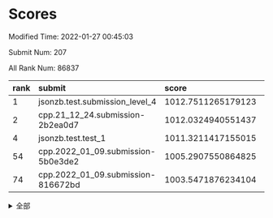 # Scores

Modified Time: 2022-01-27 00:45:03

Submit Num: 207

All Rank Num: 86837

| rank |               submit               |       score        |       sigma        | pk_num |
| :--- | :--------------------------------- | :----------------- | :----------------- | :----- |
| 1    | jsonzb.test.submission_level_4     | 1012.7511265179123 | 0.8198681574126753 | 1675   |
| 2    | cpp.21_12_24.submission-2b2ea0d7   | 1012.0324940551437 | 0.8209070102614625 | 1679   |
| 4    | jsonzb.test.test_1                 | 1011.3211417155015 | 0.7626884955651434 | 1670   |
| 54   | cpp.2022_01_09.submission-5b0e3de2 | 1005.2907550864825 | 0.7302513484943174 | 1680   |
| 74   | cpp.2022_01_09.submission-816672bd | 1003.5471876234104 | 0.7169429833764733 | 1681   |


<details>
<summary>全部</summary>

| rank |                 submit                 |       score        |       sigma        | pk_num |
| :--- | :------------------------------------- | :----------------- | :----------------- | :----- |
| 1    | jsonzb.test.submission_level_4         | 1012.7511265179123 | 0.8198681574126753 | 1675   |
| 2    | cpp.21_12_24.submission-2b2ea0d7       | 1012.0324940551437 | 0.8209070102614625 | 1679   |
| 3    | gobigger.level_3.submission_level_3_32 | 1012.0150090978206 | 0.8020289627826563 | 1676   |
| 4    | jsonzb.test.test_1                     | 1011.3211417155015 | 0.7626884955651434 | 1670   |
| 5    | gobigger.level_3.submission_level_3_43 | 1011.3201505156718 | 0.7815508768637189 | 1681   |
| 6    | gobigger.level_3.submission_level_3_49 | 1011.2363451558682 | 0.7859223265021804 | 1678   |
| 7    | gobigger.level_3.submission_level_3_10 | 1011.2159458745094 | 0.7588544596927501 | 1676   |
| 8    | gobigger.level_3.submission_level_3_40 | 1011.1895038081608 | 0.8050608306408976 | 1681   |
| 9    | gobigger.level_3.submission_level_3_16 | 1011.1364677477245 | 0.7858383212974269 | 1673   |
| 10   | gobigger.level_3.submission_level_3_38 | 1011.0006031920691 | 0.745288693030479  | 1676   |
| 11   | gobigger.level_3.submission_level_3_12 | 1010.8350292442718 | 0.7841820652820655 | 1683   |
| 12   | gobigger.level_3.submission_level_3_41 | 1010.7342538961545 | 0.7659314397370351 | 1681   |
| 13   | gobigger.level_3.submission_level_3_42 | 1010.7080272430643 | 0.7496218876047245 | 1678   |
| 14   | gobigger.level_3.submission_level_3_48 | 1010.6898932893383 | 0.7721877082711138 | 1678   |
| 15   | gobigger.level_3.submission_level_3_31 | 1010.6664316505908 | 0.7839984397386774 | 1679   |
| 16   | gobigger.level_3.submission_level_3_46 | 1010.6600295438877 | 0.7702405092292106 | 1675   |
| 17   | gobigger.level_3.submission_level_3_7  | 1010.6562619428234 | 0.7610109607809502 | 1678   |
| 18   | gobigger.level_3.submission_level_3_24 | 1010.6309172428264 | 0.7740825600922726 | 1680   |
| 19   | gobigger.level_3.submission_level_3_9  | 1010.5626171399088 | 0.7741426815011158 | 1674   |
| 20   | gobigger.level_3.submission_level_3_6  | 1010.553002232352  | 0.7586129904973876 | 1676   |
| 21   | gobigger.level_3.submission_level_3_2  | 1010.4592741583034 | 0.7647185058991034 | 1679   |
| 22   | gobigger.level_3.submission_level_3_5  | 1010.3947436365951 | 0.7566189991358119 | 1676   |
| 23   | gobigger.level_3.submission_level_3_19 | 1010.3639154904199 | 0.7518902694727992 | 1680   |
| 24   | gobigger.level_3.submission_level_3_0  | 1010.3139508925703 | 0.7687023284789517 | 1674   |
| 25   | gobigger.level_3.submission_level_3_44 | 1010.190488901902  | 0.7651459025164093 | 1674   |
| 26   | gobigger.level_3.submission_level_3_15 | 1010.171287917356  | 0.7514456620548604 | 1680   |
| 27   | gobigger.level_3.submission_level_3_18 | 1010.1554738415792 | 0.7587806609567358 | 1682   |
| 28   | gobigger.level_3.submission_level_3_3  | 1010.1169222453392 | 0.7574924956470621 | 1670   |
| 29   | gobigger.level_3.submission_level_3_29 | 1010.0213937368267 | 0.7826144566924252 | 1676   |
| 30   | gobigger.level_3.submission_level_3_26 | 1010.0212918515027 | 0.764737140206348  | 1671   |
| 31   | gobigger.level_3.submission_level_3_14 | 1010.019793292707  | 0.7551067968152488 | 1682   |
| 32   | gobigger.level_3.submission_level_3_39 | 1010.0159000280177 | 0.7558595513742742 | 1677   |
| 33   | gobigger.level_3.submission_level_3_35 | 1010.0140770237374 | 0.7561038404712782 | 1674   |
| 34   | gobigger.level_3.submission_level_3_23 | 1009.9415899599878 | 0.7588684768118761 | 1679   |
| 35   | gobigger.level_3.submission_level_3_22 | 1009.9218921869489 | 0.7498076537233135 | 1681   |
| 36   | gobigger.level_3.submission_level_3_11 | 1009.7024693845651 | 0.7640567874425082 | 1677   |
| 37   | gobigger.level_3.submission_level_3_20 | 1009.6995475911291 | 0.7882292189832292 | 1682   |
| 38   | gobigger.level_3.submission_level_3_13 | 1009.6880718801262 | 0.7804423870480179 | 1676   |
| 39   | gobigger.level_3.submission_level_3_33 | 1009.6655028805931 | 0.7663677468005871 | 1681   |
| 40   | gobigger.level_3.submission_level_3_4  | 1009.5085464470502 | 0.7512362840115794 | 1675   |
| 41   | gobigger.level_3.submission_level_3_47 | 1009.5045914464131 | 0.7460209349753628 | 1681   |
| 42   | gobigger.level_3.submission_level_3_30 | 1009.4417863225984 | 0.763332738976788  | 1681   |
| 43   | gobigger.level_3.submission_level_3_27 | 1009.4122586839369 | 0.75588142755829   | 1674   |
| 44   | gobigger.level_3.submission_level_3_34 | 1009.3941168567463 | 0.7433352365823698 | 1674   |
| 45   | gobigger.level_3.submission_level_3_36 | 1009.254079397264  | 0.7749655424908213 | 1678   |
| 46   | gobigger.level_3.submission_level_3_21 | 1009.2428212899009 | 0.7420877290536226 | 1678   |
| 47   | gobigger.level_3.submission_level_3_28 | 1009.141972728016  | 0.7465718463513712 | 1680   |
| 48   | gobigger.level_3.submission_level_3_25 | 1009.029018264287  | 0.7529150685954066 | 1677   |
| 49   | gobigger.level_3.submission_level_3_1  | 1008.9158475297569 | 0.7512118489145551 | 1678   |
| 50   | gobigger.level_3.submission_level_3_37 | 1008.8957299568324 | 0.7424148780942627 | 1675   |
| 51   | gobigger.level_3.submission_level_3_8  | 1008.7768171308222 | 0.7186453257157749 | 1675   |
| 52   | gobigger.level_3.submission_level_3_45 | 1008.6763481058922 | 0.7413924645446739 | 1676   |
| 53   | gobigger.level_3.submission_level_3_17 | 1008.3911528426005 | 0.7412011070675122 | 1677   |
| 54   | cpp.2022_01_09.submission-5b0e3de2     | 1005.2907550864825 | 0.7302513484943174 | 1680   |
| 55   | gobigger.level_1.submission_level_1_27 | 1005.128826829093  | 0.72202347585179   | 1679   |
| 56   | gobigger.level_1.submission_level_1_36 | 1004.94898010743   | 0.7270901797443032 | 1674   |
| 57   | gobigger.level_1.submission_level_1_40 | 1004.9099957997391 | 0.7181544514234847 | 1683   |
| 58   | gobigger.level_1.submission_level_1_35 | 1004.5050100586163 | 0.7234333020751345 | 1673   |
| 59   | gobigger.level_1.submission_level_1_39 | 1004.4603544383962 | 0.7273649677154611 | 1683   |
| 60   | gobigger.level_1.submission_level_1_22 | 1004.3530665403698 | 0.7243650102511384 | 1677   |
| 61   | gobigger.level_1.submission_level_1_17 | 1004.1268834881269 | 0.7137068950175847 | 1674   |
| 62   | gobigger.level_1.submission_level_1_38 | 1004.0839147637066 | 0.7185388532363123 | 1676   |
| 63   | gobigger.level_1.submission_level_1_9  | 1004.0660643628562 | 0.7190037373159828 | 1677   |
| 64   | gobigger.level_1.submission_level_1_49 | 1004.0239202287241 | 0.7309238504639319 | 1678   |
| 65   | gobigger.level_1.submission_level_1_16 | 1004.005407728926  | 0.7317248665714401 | 1680   |
| 66   | gobigger.level_1.submission_level_1_26 | 1003.8832305516263 | 0.715336986647062  | 1681   |
| 67   | gobigger.level_1.submission_level_1_23 | 1003.7610560435342 | 0.7089364592170423 | 1677   |
| 68   | gobigger.level_1.submission_level_1_37 | 1003.6463087853896 | 0.7121098403055363 | 1675   |
| 69   | gobigger.level_1.submission_level_1_25 | 1003.6227048975919 | 0.7243091266393052 | 1680   |
| 70   | gobigger.level_1.submission_level_1_42 | 1003.6203919294516 | 0.711665712802868  | 1679   |
| 71   | gobigger.level_1.submission_level_1_1  | 1003.6136960508281 | 0.7214044744292282 | 1682   |
| 72   | gobigger.level_1.submission_level_1_7  | 1003.6042553051718 | 0.7266557559952885 | 1682   |
| 73   | gobigger.level_1.submission_level_1_20 | 1003.5740018939123 | 0.7202413500097018 | 1674   |
| 74   | cpp.2022_01_09.submission-816672bd     | 1003.5471876234104 | 0.7169429833764733 | 1681   |
| 75   | gobigger.level_1.submission_level_1_44 | 1003.4973026052704 | 0.7119551146620441 | 1676   |
| 76   | gobigger.level_1.submission_level_1_6  | 1003.4218647019397 | 0.7195191828648585 | 1680   |
| 77   | gobigger.level_1.submission_level_1_46 | 1003.3962418053217 | 0.7175817065663186 | 1678   |
| 78   | gobigger.level_1.submission_level_1_13 | 1003.346243532279  | 0.7197027280903616 | 1677   |
| 79   | gobigger.level_1.submission_level_1_4  | 1003.3260048446826 | 0.714673767293161  | 1675   |
| 80   | gobigger.level_1.submission_level_1_47 | 1003.3086441461269 | 0.7322372543894367 | 1678   |
| 81   | gobigger.level_1.submission_level_1_24 | 1003.2808358652767 | 0.7166558459219884 | 1675   |
| 82   | gobigger.level_1.submission_level_1_12 | 1003.2382639878355 | 0.723779213825965  | 1677   |
| 83   | gobigger.level_1.submission_level_1_14 | 1003.1819427835246 | 0.7162216194079778 | 1680   |
| 84   | gobigger.level_1.submission_level_1_29 | 1003.1222186320867 | 0.720455435336605  | 1679   |
| 85   | gobigger.level_1.submission_level_1_33 | 1003.0662992998666 | 0.7137710819317018 | 1681   |
| 86   | gobigger.level_1.submission_level_1_45 | 1003.0404084106747 | 0.7164590876474405 | 1678   |
| 87   | gobigger.level_1.submission_level_1_30 | 1003.0313967702393 | 0.716035843290389  | 1679   |
| 88   | gobigger.level_1.submission_level_1_32 | 1002.962076536175  | 0.7183829220867644 | 1680   |
| 89   | gobigger.level_1.submission_level_1_21 | 1002.8924522511647 | 0.7172564136774086 | 1682   |
| 90   | gobigger.level_1.submission_level_1_5  | 1002.8150732614985 | 0.7149339987040049 | 1679   |
| 91   | gobigger.level_1.submission_level_1_41 | 1002.7355448323627 | 0.7182880109557406 | 1676   |
| 92   | gobigger.level_1.submission_level_1_8  | 1002.7249101005614 | 0.7185726625058078 | 1678   |
| 93   | gobigger.level_1.submission_level_1_28 | 1002.4762473861405 | 0.7155080579004706 | 1680   |
| 94   | gobigger.level_1.submission_level_1_18 | 1002.4295779631736 | 0.7245102494503274 | 1677   |
| 95   | gobigger.level_1.submission_level_1_11 | 1002.4146690176709 | 0.7056648208918676 | 1678   |
| 96   | gobigger.level_1.submission_level_1_48 | 1002.3755611088816 | 0.7023861448401044 | 1677   |
| 97   | gobigger.level_1.submission_level_1_34 | 1002.3580399816533 | 0.7124614470829413 | 1682   |
| 98   | gobigger.level_1.submission_level_1_0  | 1002.3132737841438 | 0.7247374827769393 | 1681   |
| 99   | gobigger.level_1.submission_level_1_2  | 1002.2228347948628 | 0.7219787818551126 | 1682   |
| 100  | gobigger.level_1.submission_level_1_19 | 1002.1581616723353 | 0.7125294438438012 | 1684   |
| 101  | gobigger.level_1.submission_level_1_3  | 1002.0723822358156 | 0.713057689359972  | 1684   |
| 102  | gobigger.level_1.submission_level_1_31 | 1002.0131575700389 | 0.7133604735544823 | 1674   |
| 103  | gobigger.level_1.submission_level_1_43 | 1002.0033701177201 | 0.7099620928594889 | 1677   |
| 104  | gobigger.level_1.submission_level_1_15 | 1001.6599841608765 | 0.7184515432250677 | 1677   |
| 105  | gobigger.level_1.submission_level_1_10 | 1001.418413335456  | 0.7154322445243735 | 1674   |
| 106  | gobigger.random.submission_random_23   | 997.0809262797449  | 0.6991025381666    | 1684   |
| 107  | gobigger.random.submission_random_6    | 996.8855421298985  | 0.7196773311264156 | 1681   |
| 108  | gobigger.random.submission_random_19   | 996.8850114003571  | 0.7168242904434786 | 1674   |
| 109  | gobigger.random.submission_random_36   | 996.7996785862299  | 0.7128497449549037 | 1677   |
| 110  | gobigger.random.submission_random_37   | 996.7336801184082  | 0.7058767619416733 | 1675   |
| 111  | gobigger.random.submission_random_14   | 996.7074153908708  | 0.7002120018175536 | 1684   |
| 112  | gobigger.random.submission_random_32   | 996.6800225029192  | 0.7079436817904929 | 1674   |
| 113  | gobigger.random.submission_random_3    | 996.6265060749284  | 0.7106420685097329 | 1676   |
| 114  | gobigger.random.submission_random_33   | 996.6011226292293  | 0.7121286493695685 | 1682   |
| 115  | gobigger.random.submission_random_39   | 996.5726419412838  | 0.703477851434741  | 1678   |
| 116  | gobigger.random.submission_random_30   | 996.5546682831049  | 0.69835895153403   | 1678   |
| 117  | gobigger.random.submission_random_2    | 996.5483642487153  | 0.7051352276167172 | 1681   |
| 118  | gobigger.random.submission_random_5    | 996.5342304179383  | 0.714173296073958  | 1671   |
| 119  | gobigger.random.submission_random_21   | 996.4748490801223  | 0.7074595450802035 | 1679   |
| 120  | gobigger.random.submission_random_46   | 996.4698774173294  | 0.7104628240126337 | 1682   |
| 121  | gobigger.random.submission_random_1    | 996.4452750849649  | 0.718018891530682  | 1676   |
| 122  | gobigger.random.submission_random_29   | 996.4375723517909  | 0.7084041184596691 | 1679   |
| 123  | gobigger.random.submission_random_38   | 996.2594946529739  | 0.7154705719518767 | 1680   |
| 124  | gobigger.random.submission_random_12   | 996.1922491165466  | 0.7133640518883511 | 1682   |
| 125  | gobigger.random.submission_random_11   | 996.171493013924   | 0.7069611859331505 | 1679   |
| 126  | gobigger.random.submission_random_4    | 996.1283389756135  | 0.7078694097997428 | 1679   |
| 127  | gobigger.random.submission_random_10   | 996.074221674977   | 0.702489227054189  | 1676   |
| 128  | gobigger.random.submission_random_28   | 996.0728667217692  | 0.7169136718912081 | 1672   |
| 129  | gobigger.random.submission_random_49   | 995.988418990468   | 0.7135137974941594 | 1677   |
| 130  | gobigger.random.submission_random_43   | 995.9708534192614  | 0.7004907145892199 | 1677   |
| 131  | gobigger.random.submission_random_18   | 995.9192489229029  | 0.7123895218108794 | 1684   |
| 132  | gobigger.random.submission_random_9    | 995.8897405000379  | 0.7096155062181319 | 1680   |
| 133  | gobigger.random.submission_random_48   | 995.8802767275437  | 0.6974996653765863 | 1678   |
| 134  | gobigger.random.submission_random_40   | 995.8669864450056  | 0.7037016220240648 | 1677   |
| 135  | gobigger.random.submission_random_20   | 995.8341840232748  | 0.7044560195265804 | 1684   |
| 136  | gobigger.random.submission_random_35   | 995.7901712108435  | 0.7057977129463057 | 1680   |
| 137  | gobigger.random.submission_random_25   | 995.5239258740771  | 0.7101044705551322 | 1675   |
| 138  | gobigger.random.submission_random_45   | 995.4655887248883  | 0.7090253722006167 | 1681   |
| 139  | gobigger.random.submission_random_7    | 995.4552848625054  | 0.717108275909783  | 1683   |
| 140  | gobigger.random.submission_random_42   | 995.4397602225273  | 0.7012298586792354 | 1679   |
| 141  | gobigger.random.submission_random_47   | 995.3978755567763  | 0.7415148537185998 | 1677   |
| 142  | gobigger.random.submission_random_26   | 995.3865344390689  | 0.7123249666308622 | 1674   |
| 143  | gobigger.random.submission_random_8    | 995.3733805667899  | 0.7073638066560103 | 1678   |
| 144  | gobigger.random.submission_random_34   | 995.2804699349688  | 0.7152380216227513 | 1676   |
| 145  | gobigger.random.submission_random_22   | 995.2565679743154  | 0.7043745024284831 | 1681   |
| 146  | gobigger.random.submission_random_0    | 995.1654359266353  | 0.7084379702019533 | 1675   |
| 147  | gobigger.random.submission_random_24   | 995.1038505786242  | 0.698275074038987  | 1677   |
| 148  | gobigger.random.submission_random_15   | 995.048982639599   | 0.7297985309472189 | 1681   |
| 149  | gobigger.random.submission_random_27   | 995.0401667278215  | 0.722290660374346  | 1678   |
| 150  | gobigger.random.submission_random_41   | 994.9797085421739  | 0.7118144707083529 | 1676   |
| 151  | gobigger.level_2.submission_level_2_39 | 994.9571782919762  | 0.7229763239195472 | 1677   |
| 152  | gobigger.random.submission_random_31   | 994.8040891614487  | 0.711950094865819  | 1676   |
| 153  | gobigger.random.submission_random_17   | 994.6678751922822  | 0.7110652149604956 | 1679   |
| 154  | gobigger.level_2.submission_level_2_25 | 994.6475772552061  | 0.7274270329519313 | 1676   |
| 155  | gobigger.random.submission_random_13   | 994.4343392028482  | 0.7139771500889682 | 1676   |
| 156  | gobigger.random.submission_random_16   | 994.407711696503   | 0.7137056825638004 | 1682   |
| 157  | gobigger.random.submission_random_44   | 994.3122121983472  | 0.7147633908889407 | 1679   |
| 158  | gobigger.level_2.submission_level_2_17 | 993.514466434795   | 0.7197217711775891 | 1683   |
| 159  | gobigger.level_2.submission_level_2_24 | 993.3281633691353  | 0.7517153147898333 | 1677   |
| 160  | gobigger.level_2.submission_level_2_46 | 993.205279851695   | 0.7241458782235144 | 1681   |
| 161  | gobigger.level_2.submission_level_2_49 | 993.1951856518006  | 0.729692249623609  | 1677   |
| 162  | gobigger.level_2.submission_level_2_31 | 993.0406089447757  | 0.7338894438779722 | 1681   |
| 163  | gobigger.level_2.submission_level_2_15 | 992.8749269203615  | 0.7351639017309737 | 1676   |
| 164  | gobigger.level_2.submission_level_2_16 | 992.8534148693492  | 0.7403803836455903 | 1671   |
| 165  | gobigger.level_2.submission_level_2_19 | 992.8251978928029  | 0.7504409787854385 | 1679   |
| 166  | gobigger.level_2.submission_level_2_1  | 992.6076423950274  | 0.7314671497240446 | 1678   |
| 167  | gobigger.level_2.submission_level_2_10 | 992.5539429977579  | 0.7630946729240987 | 1673   |
| 168  | gobigger.level_2.submission_level_2_13 | 992.5296171363243  | 0.7360182149575951 | 1679   |
| 169  | gobigger.level_2.submission_level_2_35 | 992.4883590833265  | 0.7459939026543398 | 1678   |
| 170  | gobigger.level_2.submission_level_2_29 | 992.4558913761475  | 0.7422604263409299 | 1676   |
| 171  | gobigger.level_2.submission_level_2_34 | 992.3366734505108  | 0.739224241663587  | 1678   |
| 172  | gobigger.level_2.submission_level_2_26 | 992.2851372648458  | 0.7263873246085967 | 1678   |
| 173  | gobigger.level_2.submission_level_2_14 | 992.2756052477615  | 0.7529659509204726 | 1683   |
| 174  | gobigger.level_2.submission_level_2_3  | 992.2367541982122  | 0.7351015320966049 | 1683   |
| 175  | gobigger.level_2.submission_level_2_18 | 992.2191375838038  | 0.7410992105515273 | 1677   |
| 176  | gobigger.level_2.submission_level_2_5  | 991.9664691389115  | 0.7588628551039066 | 1676   |
| 177  | gobigger.level_2.submission_level_2_11 | 991.8958190469832  | 0.7278240635633131 | 1678   |
| 178  | gobigger.level_2.submission_level_2_20 | 991.8428374263269  | 0.7563681832320932 | 1674   |
| 179  | gobigger.level_2.submission_level_2_48 | 991.84093818666    | 0.74576036107242   | 1676   |
| 180  | gobigger.level_2.submission_level_2_2  | 991.806397829668   | 0.7496195597406471 | 1680   |
| 181  | gobigger.level_2.submission_level_2_33 | 991.7948832492618  | 0.7313181820548963 | 1676   |
| 182  | gobigger.level_2.submission_level_2_0  | 991.7188021774339  | 0.7716505736517064 | 1681   |
| 183  | gobigger.level_2.submission_level_2_38 | 991.6894978571725  | 0.7342667445946921 | 1675   |
| 184  | gobigger.level_2.submission_level_2_42 | 991.6822057865642  | 0.7574832229364576 | 1678   |
| 185  | gobigger.level_2.submission_level_2_40 | 991.6791116381938  | 0.772647051952871  | 1679   |
| 186  | gobigger.level_2.submission_level_2_28 | 991.6708549623643  | 0.7560537977561658 | 1679   |
| 187  | gobigger.level_2.submission_level_2_30 | 991.6394021312759  | 0.7364589431481136 | 1681   |
| 188  | gobigger.level_2.submission_level_2_21 | 991.6391550688318  | 0.7435357585434579 | 1675   |
| 189  | gobigger.level_2.submission_level_2_36 | 991.6308218852187  | 0.7732176668644052 | 1680   |
| 190  | gobigger.level_2.submission_level_2_4  | 991.4786999061612  | 0.7410769031706977 | 1677   |
| 191  | gobigger.level_2.submission_level_2_8  | 991.4262157850043  | 0.733557790364546  | 1680   |
| 192  | gobigger.level_2.submission_level_2_43 | 991.3850328026942  | 0.7525478357065881 | 1682   |
| 193  | gobigger.level_2.submission_level_2_32 | 991.366279966964   | 0.7508944509865809 | 1676   |
| 194  | gobigger.level_2.submission_level_2_6  | 991.2872803968867  | 0.7782979036733549 | 1676   |
| 195  | gobigger.level_2.submission_level_2_7  | 991.2280715365077  | 0.7390018133563605 | 1680   |
| 196  | gobigger.level_2.submission_level_2_22 | 991.1992341756244  | 0.7571607368779414 | 1678   |
| 197  | gobigger.level_2.submission_level_2_37 | 991.0227317502683  | 0.7402518119105128 | 1681   |
| 198  | gobigger.level_2.submission_level_2_23 | 990.9153354516412  | 0.7732056062649695 | 1683   |
| 199  | gobigger.level_2.submission_level_2_9  | 990.8332221439371  | 0.7722552626916256 | 1677   |
| 200  | gobigger.level_2.submission_level_2_45 | 990.6962128235473  | 0.7634458763612968 | 1680   |
| 201  | gobigger.level_2.submission_level_2_27 | 990.2421661638564  | 0.7746633774395024 | 1678   |
| 202  | gobigger.level_2.submission_level_2_12 | 990.1613191003607  | 0.7636543926375764 | 1680   |
| 203  | gobigger.level_2.submission_level_2_44 | 989.9347445098106  | 0.7815538676832139 | 1675   |
| 204  | gobigger.level_2.submission_level_2_47 | 989.9047848082313  | 0.7833200510532595 | 1677   |
| 205  | gobigger.level_2.submission_level_2_41 | 989.8867717211468  | 0.7543509625433272 | 1680   |
| 206  | gobigger.none.submission_none_1        | 978.515705304096   | 1.3701919621374838 | 1672   |
| 207  | gobigger.none.submission_none_0        | 976.6266229977559  | 1.276825835149899  | 1674   |

</details>